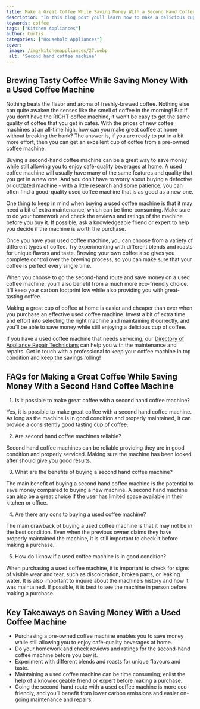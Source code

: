 ```yaml
---
title: Make a Great Coffee While Saving Money With a Second Hand Coffee Machine
description: "In this blog post youll learn how to make a delicious cup of coffee even with a pre-owned espresso machine Discover the best tips and tricks to save money and still get the same amazing taste"
keywords: coffee
tags: ["Kitchen Appliances"]
author: Curtis
categories: ["Household Appliances"]
cover: 
 image: /img/kitchenappliances/27.webp
 alt: 'Second hand coffee machine'
---
```

## Brewing Tasty Coffee While Saving Money With a Used Coffee Machine

Nothing beats the flavor and aroma of freshly-brewed coffee. Nothing else can quite awaken the senses like the smell of coffee in the morning! But if you don’t have the RIGHT coffee machine, it won’t be easy to get the same quality of coffee that you get in cafes. With the prices of new coffee machines at an all-time high, how can you make great coffee at home without breaking the bank? The answer is, if you are ready to put in a bit more effort, then you can get an excellent cup of coffee from a pre-owned coffee machine.

Buying a second-hand coffee machine can be a great way to save money while still allowing you to enjoy café-quality beverages at home. A used coffee machine will usually have many of the same features and quality that you get in a new one. And you don’t have to worry about buying a defective or outdated machine - with a little research and some patience, you can often find a good-quality used coffee machine that is as good as a new one.

One thing to keep in mind when buying a used coffee machine is that it may need a bit of extra maintenance, which can be time-consuming. Make sure to do your homework and check the reviews and ratings of the machine before you buy it. If possible, ask a knowledgeable friend or expert to help you decide if the machine is worth the purchase.

Once you have your used coffee machine, you can choose from a variety of different types of coffee. Try experimenting with different blends and roasts for unique flavors and taste. Brewing your own coffee also gives you complete control over the brewing process, so you can make sure that your coffee is perfect every single time.

When you choose to go the second-hand route and save money on a used coffee machine, you’ll also benefit from a much more eco-friendly choice. It’ll keep your carbon footprint low while also providing you with great-tasting coffee.

Making a great cup of coffee at home is easier and cheaper than ever when you purchase an effective used coffee machine. Invest a bit of extra time and effort into selecting the right machine and maintaining it correctly, and you’ll be able to save money while still enjoying a delicious cup of coffee.

If you have a used coffee machine that needs servicing, our [Directory of Appliance Repair Technicians](./pages/appliance-repair-technicians) can help you with the maintenance and repairs. Get in touch with a professional to keep your coffee machine in top condition and keep the savings rolling!

## FAQs for Making a Great Coffee While Saving Money With a Second Hand Coffee Machine

1. Is it possible to make great coffee with a second hand coffee machine?

Yes, it is possible to make great coffee with a second hand coffee machine. As long as the machine is in good condition and properly maintained, it can provide a consistently good tasting cup of coffee.

2. Are second hand coffee machines reliable?

Second hand coffee machines can be reliable providing they are in good condition and properly serviced. Making sure the machine has been looked after should give you good results.

3. What are the benefits of buying a second hand coffee machine?

The main benefit of buying a second hand coffee machine is the potential to save money compared to buying a new machine. A second hand machine can also be a great choice if the user has limited space available in their kitchen or office.

4. Are there any cons to buying a used coffee machine?

The main drawback of buying a used coffee machine is that it may not be in the best condition. Even when the previous owner claims they have properly maintained the machine, it is still important to check it before making a purchase. 

5. How do I know if a used coffee machine is in good condition?

When purchasing a used coffee machine, it is important to check for signs of visible wear and tear, such as discoloration, broken parts, or leaking water. It is also important to inquire about the machine’s history and how it was maintained. If possible, it is best to see the machine in person before making a purchase.

## Key Takeaways on Saving Money With a Used Coffee Machine
- Purchasing a pre-owned coffee machine enables you to save money while still allowing you to enjoy café-quality beverages at home. 
- Do your homework and check reviews and ratings for the second-hand coffee machine before you buy it.
- Experiment with different blends and roasts for unique flavours and taste.
- Maintaining a used coffee machine can be time consuming; enlist the help of a knowledgeable friend or expert before making a purchase.
- Going the second-hand route with a used coffee machine is more eco-friendly, and you’ll benefit from lower carbon emissions and easier on-going maintenance and repairs.
